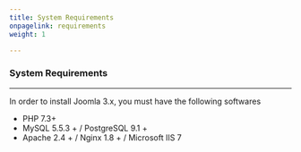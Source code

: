 ```yaml
---
title: System Requirements
onpagelink: requirements
weight: 1

---
```


### System Requirements
-------------------

In order to install Joomla 3.x, you must have the following softwares

- PHP 7.3+
- MySQL 5.5.3 + / PostgreSQL 9.1 +
- Apache 2.4 + / Nginx 1.8 + / Microsoft IIS 7
 
